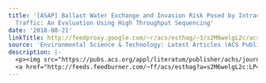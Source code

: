 ```yaml
---
title: '[ASAP] Ballast Water Exchange and Invasion Risk Posed by Intracoastal Vessel
  Traffic: An Evaluation Using High Throughput Sequencing'
date: '2018-08-21'
linkTitle: http://feedproxy.google.com/~r/acs/esthag/~3/s2M6welgL2c/acs.est.8b02108
source: 'Environmental Science & Technology: Latest Articles (ACS Publications)'
description: |-
  <p><img src="https://pubs.acs.org/appl/literatum/publisher/achs/journals/content/esthag/0/esthag.ahead-of-print/acs.est.8b02108/20180821/images/medium/es-2018-021086_0003.gif" alt="TOC Graphic"/></p><div><cite>Environmental Science & Technology</cite></div><div>DOI: 10.1021/acs.est.8b02108</div><div class="feedflare">
  <a href="http://feeds.feedburner.com/~ff/acs/esthag?a=s2M6welgL2c:LP4eOgpCYlc:yIl2AUoC8zA"><img src="http://feeds.feedburner.com/~ff/acs/esthag?d=yIl2AUoC8zA" border="0"></img></a>
---
```

